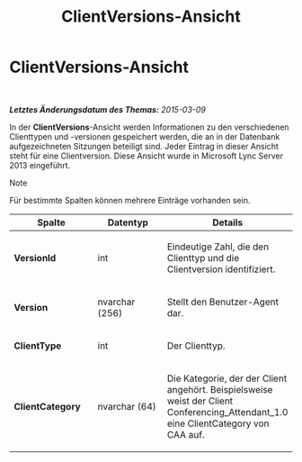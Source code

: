 ﻿---
title: ClientVersions-Ansicht
TOCTitle: ClientVersions-Ansicht
ms:assetid: caf7678f-83a0-46c8-83cc-fee4c3991f52
ms:mtpsurl: https://technet.microsoft.com/de-de/library/JJ721891(v=OCS.15)
ms:contentKeyID: 49890938
ms.date: 05/19/2016
mtps_version: v=OCS.15
ms.translationtype: HT
---

# ClientVersions-Ansicht

 

_**Letztes Änderungsdatum des Themas:** 2015-03-09_

In der **ClientVersions**-Ansicht werden Informationen zu den verschiedenen Clienttypen und -versionen gespeichert werden, die an in der Datenbank aufgezeichneten Sitzungen beteiligt sind. Jeder Eintrag in dieser Ansicht steht für eine Clientversion. Diese Ansicht wurde in Microsoft Lync Server 2013 eingeführt.


> [!NOTE]
> Für bestimmte Spalten können mehrere Einträge vorhanden sein.




<table>
<colgroup>
<col style="width: 33%" />
<col style="width: 33%" />
<col style="width: 33%" />
</colgroup>
<thead>
<tr class="header">
<th>Spalte</th>
<th>Datentyp</th>
<th>Details</th>
</tr>
</thead>
<tbody>
<tr class="odd">
<td><p><strong>VersionId</strong></p></td>
<td><p>int</p></td>
<td><p>Eindeutige Zahl, die den Clienttyp und die Clientversion identifiziert.</p></td>
</tr>
<tr class="even">
<td><p><strong>Version</strong></p></td>
<td><p>nvarchar (256)</p></td>
<td><p>Stellt den Benutzer-Agent dar.</p></td>
</tr>
<tr class="odd">
<td><p><strong>ClientType</strong></p></td>
<td><p>int</p></td>
<td><p>Der Clienttyp.</p></td>
</tr>
<tr class="even">
<td><p><strong>ClientCategory</strong></p></td>
<td><p>nvarchar (64)</p></td>
<td><p>Die Kategorie, der der Client angehört. Beispielsweise weist der Client Conferencing_Attendant_1.0 eine ClientCategory von CAA auf.</p></td>
</tr>
</tbody>
</table>

